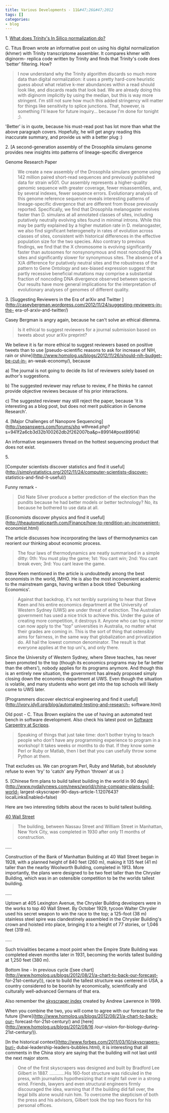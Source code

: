 ```yaml
---
title: Various Developments - 11&#47;26&#47;2012
tags: []
categories:
- blog
---
```

1\. [What does Trinity's In Silico normalization
do?](http://ivory.idyll.org/blog/trinity-in-silico-normalize.html)
<!--more-->

C. Titus Brown wrote an informative post on using his digital normalization
(khmer) with Trinity transcriptome assembler. It compares khmer with diginorm-
replica code written by Trinity and finds that Trinity's code does 'better'
filtering. How?

> I now understand why the Trinity algorithm discards so much more data than
digital normalization: it uses a pretty hard-core heuristic guess about what
relative k-mer abundances within a read should look like, and discards reads
that look bad. We are already doing this with diginorm implicitly by using the
median, but this is way more stringent. I'm still not sure how much this added
stringency will matter for things like sensitivity to splice junctions. That,
however, is something I'll leave for future inquiry... because I'm done for
tonight ;).

'Better' is in quote, because his must-read post has lot more than what the
above paragraph covers. Hopefully, he will get angry reading this inaccurate
summary, and provide us with a better plug :)

2\. [A second-generation assembly of the Drosophila simulans genome provides
new insights into patterns of lineage-specific divergence

Genome Research Paper

> We create a new assembly of the Drosophila simulans genome using 142 million
paired short-read sequences and previously published data for strain w501. Our
assembly represents a higher-quality genomic sequence with greater coverage,
fewer misassemblies, and, by several indexes, fewer sequence errors.
Evolutionary analysis of this genome reference sequence reveals interesting
patterns of lineage-specific divergence that are different from those
previously reported. Specifically, we find that Drosophila melanogaster
evolves faster than D. simulans at all annotated classes of sites, including
putatively neutrally evolving sites found in minimal introns. While this may
be partly explained by a higher mutation rate in D. melanogaster, we also find
significant heterogeneity in rates of evolution across classes of sites,
consistent with historical differences in the effective population size for
the two species. Also contrary to previous findings, we find that the X
chromosome is evolving significantly faster than autosomes for nonsynonymous
and most noncoding DNA sites and significantly slower for synonymous sites.
The absence of a X/A difference for putatively neutral sites and the
robustness of the pattern to Gene Ontology and sex-biased expression suggest
that partly recessive beneficial mutations may comprise a substantial fraction
of noncoding DNA divergence observed between species. Our results have more
general implications for the interpretation of evolutionary analyses of
genomes of different quality.

3\. [Suggesting Reviewers in the Era of arXiv and Twitter
](http://caseybergman.wordpress.com/2012/11/24/suggesting-reviewers-in-the-
era-of-arxiv-and-twitter/)

Casey Bergman is angry again, because he can't solve an ethical dilemma.

> Is it ethical to suggest reviewers for a journal submission based on tweets
about your arXiv preprint?

We believe it is far more ethical to suggest reviewers based on positive
tweets than to use [pseudo-scientific reasons to ask for increase of NIH, rain
or shine](http://www.homolog.us/blogs/2012/11/26/should-nih-budget-be-cut-in-
an-weak-economy/), because

a) The journal is not going to decide its list of reviewers solely based on
author's suggestions.

b) The suggested reviewer may refuse to review, if he thinks he cannot provide
objective reviews because of his prior interactions.

c) The suggested reviewer may still reject the paper, because 'it is
interesting as a blog post, but does not merit publication in Genome
Research'.

4\. [Major Challenges of Nanopore Sequencing](http://seqanswers.com/forums/sho
wthread.php?s=941f2a6cb3d32b100262db2f262007ba&p=89914#post89914)

An informative seqanswers thread on the hottest sequencing product that does
not exist.

5\.

[Computer scientists discover statistics and find it
useful](http://simplystatistics.org/2012/11/24/computer-scientists-discover-
statistics-and-find-it-useful/)

Funny remark -

> Did Nate Silver produce a better prediction of the election than the pundits
because he had better models or better technology? No, its because he bothered
to use data at all.

[Economists discover physics and find it
useful](http://theautomaticearth.com/Finance/how-to-rendition-an-inconvenient-
economist.html)

The article discusses how incorporating the laws of thermodynamics can
reorient our thinking about economic process.

> The four laws of thermodynamics are neatly summarised in a simple ditty:
0th: You must play the game; 1st: You cant win; 2nd: You cant break even; 3rd:
You cant leave the game.

Steve Keen mentioned in the article is undoubtedly among the best economists
in the world, IMHO. He is also the most inconvenient academic to the
mainstream gangs, having written a book titled 'Debunking Economics'.

> Against that backdrop, it's not terribly surprising to hear that Steve Keen
and his entire economics department at the University of Western Sydney (UWS)
are under threat of extinction. The Australian government has used a nice
trick to achieve this. Under the guise of creating more competition, it
destroys it. Anyone who can fog a mirror can now apply to the "top"
universities in Australia, no matter what their grades are coming in. This is
the sort of thing that ostensibly aims for fairness, in the same way that
globalization and privatization do. All hail the lowest common denominator.
The result is that everyone applies at the top uni's, and only there.

Since the University of Western Sydney, where Steve teaches, has never been
promoted to the top (though its economics programs may be far better than the
others'), nobody applies for its programs anymore. And though this is an
entirely new situation, the government has already proposed simply closing
down the economics department at UWS. Even though the situation is volatile,
and many students who wont get into the top schools will likely come to UWS
later.

[Programmers discover electrical engineering and find it
useful](http://ivory.idyll.org/blog/automated-testing-and-research-
software.html)

Old post - C. Titus Brown explains the use of having an automated test bench
in software development. Also check his latest post on [Software Carpentry at
Scripps](http://ivory.idyll.org/blog/2012-scripps-swc-postmortem.html).

> Speaking of things that just take time: don't bother trying to teach people
who don't have any programming experience to program in a workshop! It takes
weeks or months to do that. If they know some Perl or Ruby or Matlab, then I
bet that you can usefully throw some Python at them.

That excludes us. We can program Perl, Ruby and Matlab, but absolutely refuse
to even 'try' to 'catch' any Python 'thrown' at us :)

5\. [Chinese firm plans to build tallest building in the world in 90
days](http://www.nydailynews.com/news/world/china-company-plans-build-world-
largest-skyscraper-90-days-article-1.1207643?localLinksEnabled=false)

Here are two interesting tidbits about the races to build tallest building.

[40 Wall Street](http://en.wikipedia.org/wiki/40_Wall_Street)

> The building, between Nassau Street and William Street in Manhattan, New
York City, was completed in 1930 after only 11 months of construction.

.....

Construction of the Bank of Manhattan Building at 40 Wall Street began in
1928, with a planned height of 840 feet (260 m), making it 135 feet (41 m)
taller than the nearby Woolworth Building, completed in 1913. More
importantly, the plans were designed to be two feet taller than the Chrysler
Building, which was in an ostensible competition to be the worlds tallest
building.

.....

Uptown at 405 Lexington Avenue, the Chrysler Building developers were in the
works to top 40 Wall Street. By October 1929, tycoon Walter Chrysler used his
secret weapon to win the race to the top; a 125-foot (38 m) stainless steel
spire was clandestinely assembled in the Chrysler Building's crown and hoisted
into place, bringing it to a height of 77 stories, or 1,046 feet (319 m).

.....

Such trivialities became a moot point when the Empire State Building was
completed eleven months later in 1931, becoming the worlds tallest building at
1,250 feet (380 m).

Bottom line - In previous cycle ([see
chart](http://www.homolog.us/blogs/2012/08/21/a-chart-to-back-our-forecast-
for-21st-century/)), race to build the tallest structure was centered in USA,
a country considered to be boorish by economically, scientifically and
culturally well-advanced Germans of that era.

Also remember the [skyscraper
index](http://en.wikipedia.org/wiki/Skyscraper_Index) created by Andrew
Lawrence in 1999.

When you combine the two, you will come to agree with our forecast for the
future ([here](http://www.homolog.us/blogs/2012/08/21/a-chart-to-back-our-
forecast-for-21st-century/) and [here](http://www.homolog.us/blogs/2012/08/16
/our-vision-for-biology-during-21st-century/)).

[In the historical context](http://www.forbes.com/2011/03/10/skyscrapers-burj-
dubai-leadership-leaders-bubbles.html), it is interesting that all comments in
the China story are saying that the building will not last until the next
major storm.

> One of the first skyscrapers was designed and built by Bradford Lee Gilbert
in 1887. ............His 160-foot structure was ridiculed in the press, with
journalists hypothesizing that it might fall over in a strong wind. Friends,
lawyers and even structural engineers firmly discouraged the idea, warning
that if the building did fall over, the legal bills alone would ruin him. To
overcome the skepticism of both the press and his advisors, Gilbert took the
top two floors for his personal offices.

